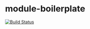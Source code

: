 # module-boilerplate

[![Build Status](https://travis-ci.org/ddbr6604smfc/module-boilerplate.svg)](https://travis-ci.org/ddbr6604smfc/module-boilerplate)
